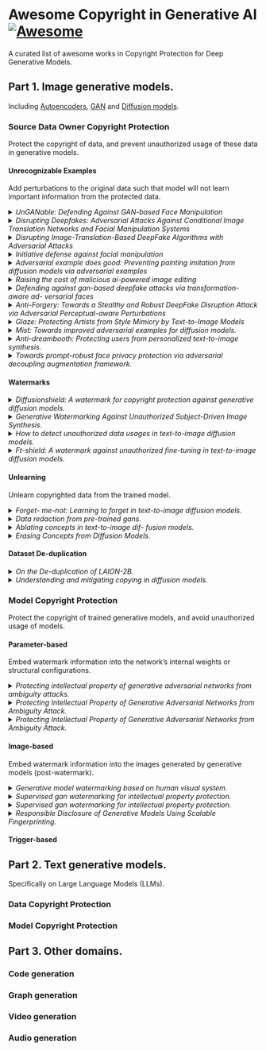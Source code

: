 # Awesome Copyright in Generative AI [![Awesome](https://awesome.re/badge-flat.svg)](https://awesome.re)

A curated list of awesome works in Copyright Protection for Deep Generative Models.

## Part 1. Image generative models. 
Including [Autoencoders](https://arxiv.org/abs/1312.6114), [GAN](https://arxiv.org/abs/1406.2661) and [Diffusion models](https://arxiv.org/abs/2006.11239).
### Source Data Owner Copyright Protection
Protect the copyright of data, and prevent unauthorized usage of these data in generative models.

#### Unrecognizable Examples
Add perturbations to the original data such that model will not learn important information from the protected data.
<details>

<summary> <i>UnGANable: Defending Against GAN-based Face Manipulation</i> </summary>

&nbsp;&nbsp;&nbsp;[[paper]](https://arxiv.org/abs/2210.00957)

&nbsp;&nbsp;&nbsp;Against GAN Inversion; create adversarial examples to maximize the discrepancy between adversarial examples and original samples in the latent space of the generator.

</details>

<details>

<summary> <i>Disrupting Deepfakes: Adversarial Attacks Against Conditional Image Translation Networks and Facial Manipulation Systems</i> </summary>

&nbsp;&nbsp;&nbsp;[[paper]](https://arxiv.org/abs/2003.01279)

&nbsp;&nbsp;&nbsp;Against Image-translation GAN; create adversarial examples for the generator.

</details>

<details>

<summary> <i>Disrupting Image-Translation-Based DeepFake Algorithms with Adversarial Attacks</i> </summary>

&nbsp;&nbsp;&nbsp;[[paper]](https://openaccess.thecvf.com/content_WACVW_2020/papers/w4/Yeh_Disrupting_Image-Translation-Based_DeepFake_Algorithms_with_Adversarial_Attacks_WACVW_2020_paper.pdf)

&nbsp;&nbsp;&nbsp;Against DeepNude; defining Nullifying Attack and Distorting Attack. 

</details>

<details>

<summary> <i>Initiative defense against facial manipulation</i> </summary>

&nbsp;&nbsp;&nbsp;[[paper]](https://ojs.aaai.org/index.php/AAAI/article/view/16254)

&nbsp;&nbsp;&nbsp;Grey-box and black-box adversarial examples.

</details>

<details>

<summary> <i>Adversarial example does good: Preventing painting imitation from diffusion models via adversarial examples</i> </summary>

&nbsp;&nbsp;&nbsp;[[paper]](https://arxiv.org/abs/2302.04578)

&nbsp;&nbsp;&nbsp;Adversarial examples generated via training loss of Diffusion models.

</details>

<details>

<summary> <i>Raising the cost of malicious ai-powered image editing</i> </summary>

&nbsp;&nbsp;&nbsp;[[paper]](https://arxiv.org/abs/2302.04578)

&nbsp;&nbsp;&nbsp; Encoder attack and Diffusion attack.

</details>

<details>

<summary> <i>Defending against gan-based deepfake attacks via transformation-aware ad- versarial faces</i> </summary>

&nbsp;&nbsp;&nbsp;[[paper]](https://arxiv.org/abs/2006.07421)

&nbsp;&nbsp;&nbsp; Utilize adversarial examples against Deepfake models in training.

</details>

<details>

<summary> <i>Anti-Forgery: Towards a Stealthy and Robust DeepFake Disruption Attack via Adversarial Perceptual-aware Perturbations</i> </summary>

&nbsp;&nbsp;&nbsp;[[paper]](https://arxiv.org/abs/2206.00477)

&nbsp;&nbsp;&nbsp; They observed that adversarial perturbations on the Lab color space are robust to input reconstruction. Therefore, they converted the input from RGB space to the Lab color space and added perceptual-aware adversarial perturbations to the color channel to maintain robustness against input transformations.

</details>

<details>

<summary> <i>Glaze: Protecting Artists from Style Mimicry by Text-to-Image Models</i> </summary>

&nbsp;&nbsp;&nbsp;[[paper]](https://arxiv.org/abs/2302.04222)

&nbsp;&nbsp;&nbsp; The core idea of GLAZE is to guide the diffusion model to learn an alternative target style T that is totally different from the style of protected images.

</details>

<details>

<summary> <i>Mist: Towards improved adversarial examples for diffusion models.</i> </summary>

&nbsp;&nbsp;&nbsp;[[paper]](https://arxiv.org/abs/2305.12683)

&nbsp;&nbsp;&nbsp; Improve the transferability of adversarial examples by combining different losses.

</details>

<details>

<summary> <i>Anti-dreambooth: Protecting users from personalized text-to-image synthesis.</i> </summary>

&nbsp;&nbsp;&nbsp;[[paper]](https://arxiv.org/abs/2303.15433)

&nbsp;&nbsp;&nbsp; Against DreamBooth and generate poisons via a bi-level optimization problem.

</details>

<details>

<summary> <i>Towards prompt-robust face privacy protection via adversarial decoupling augmentation framework.</i>  </summary>

&nbsp;&nbsp;&nbsp;[[paper]](https://arxiv.org/abs/2305.03980)

&nbsp;&nbsp;&nbsp; Introduces multi-level text-related augmentations for defense stability against various attacker prompts

</details>


#### Watermarks
<details>

<summary> <i>Diffusionshield: A watermark for copyright protection against generative diffusion models.</i>  </summary>

&nbsp;&nbsp;&nbsp;[[paper]](https://arxiv.org/abs/2306.04642)

&nbsp;&nbsp;&nbsp; "...blockwise watermarks, as exemplified in Figure 9, are engineered to convey a greater amount of
information...a joint optimization strategy is leveraged to optimize both the pixel values of watermark patches..."

</details>

<details>

<summary> <i>Generative Watermarking Against Unauthorized Subject-Driven Image Synthesis.</i>  </summary>

&nbsp;&nbsp;&nbsp;[[paper]](https://arxiv.org/abs/2306.07754)

&nbsp;&nbsp;&nbsp; "...Specifically, we propose GenWatermark, a novel watermark system based on jointly learning a watermark generator and a detector"

</details>

<details>

<summary> <i>How to detect unauthorized data usages in text-to-image diffusion models.</i>  </summary>

&nbsp;&nbsp;&nbsp;[[paper]](https://arxiv.org/abs/2307.03108)

&nbsp;&nbsp;&nbsp; A model-agnoistic watermarking through image warpping transformation.

</details>

<details>

<summary> <i>Ft-shield: A watermark against unauthorized fine-tuning in text-to-image diffusion models.</i>  </summary>

&nbsp;&nbsp;&nbsp;[[paper]](https://arxiv.org/abs/2310.02401)

&nbsp;&nbsp;&nbsp; A watermarking method against fine-tuning latent diffusion models.

</details>

#### Unlearning

Unlearn copyrighted data from the trained model.

<details>

<summary> <i>Forget-
me-not: Learning to forget in text-to-image diffusion
models.</i>  </summary>

&nbsp;&nbsp;&nbsp;[[paper]](https://arxiv.org/abs/2303.17591)

</details>

<details>

<summary> <i>Data redaction from pre-trained gans.</i>  </summary>

&nbsp;&nbsp;&nbsp;[[paper]](https://arxiv.org/abs/2206.14389)

</details>

<details>

<summary> <i>Ablating concepts in text-to-image dif-
fusion models.</i>  </summary>

&nbsp;&nbsp;&nbsp;[[paper]](https://arxiv.org/abs/2303.13516)

</details>

<details>

<summary> <i>Erasing Concepts from Diffusion Models.</i>  </summary>

&nbsp;&nbsp;&nbsp;[[paper]](https://arxiv.org/abs/2303.07345)

</details>

#### Dataset De-duplication

<details>

<summary> <i>On the De-duplication of LAION-2B.</i>  </summary>

&nbsp;&nbsp;&nbsp;[[paper]](https://arxiv.org/abs/2303.12733)

</details>

<details>

<summary> <i>Understanding and mitigating copying
in diffusion models.</i>  </summary>

&nbsp;&nbsp;&nbsp;[[paper]](https://arxiv.org/abs/2305.20086)

</details>

### Model Copyright Protection
Protect the copyright of trained generative models, and avoid unauthorized usage of models.

#### Parameter-based
Embed  watermark information into the network’s internal weights or structural configurations.
<details>

<summary> <i>Protecting intellectual property of generative adversarial
networks from ambiguity attacks.</i>  </summary>

&nbsp;&nbsp;&nbsp;[[paper]](https://arxiv.org/abs/2102.04362)

</details>

<details>

<summary> <i>Protecting Intellectual Property of Generative Adversarial Networks from Ambiguity Attack.</i>  </summary>

&nbsp;&nbsp;&nbsp;[[paper]](https://arxiv.org/abs/2102.04362)

</details>

<details>

<summary> <i>Protecting Intellectual Property of Generative Adversarial Networks from Ambiguity Attack.</i>  </summary>

&nbsp;&nbsp;&nbsp;[[paper]](https://arxiv.org/abs/2102.04362)

</details>

#### Image-based

Embed watermark information into the images generated by generative models (post-watermark).

<details>

<summary> <i>Generative model watermarking based on
human visual system.</i>  </summary>

&nbsp;&nbsp;&nbsp;[[paper]](https://arxiv.org/abs/2209.15268)

</details>

<details>

<summary> <i>Supervised gan watermarking for intellectual property protection.</i>  </summary>

&nbsp;&nbsp;&nbsp;[[paper]](https://arxiv.org/abs/2209.03466)

</details>

<details>

<summary> <i>Supervised gan watermarking for intellectual property protection.</i>  </summary>

&nbsp;&nbsp;&nbsp;[[paper]](https://arxiv.org/abs/2209.03466)

</details>

<details>

<summary> <i>Responsible Disclosure of Generative Models Using Scalable Fingerprinting.</i>  </summary>

&nbsp;&nbsp;&nbsp;[[paper]](https://arxiv.org/abs/2012.08726)

</details>

#### Trigger-based

## Part 2. Text generative models.
Specifically on Large Language Models (LLMs).

### Data Copyright Protection

### Model Copyright Protection

## Part 3. Other domains.

### Code generation

### Graph generation

### Video generation

### Audio generation


